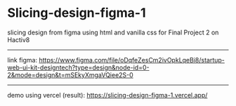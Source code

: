 # Slicing-design-figma-1
slicing design from figma using html and vanilla css for Final Project 2 on Hactiv8

---
link figma: https://www.figma.com/file/oDqfeZesCm2ivOpkLqeBi8/startup-web-ui-kit-designtech?type=design&node-id=0-2&mode=design&t=mSEkyXmgaVQiee2S-0

---
demo using vercel (result): https://slicing-design-figma-1.vercel.app/